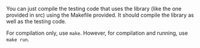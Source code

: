 You can just compile the testing code that uses the library (like the one provided in src) using the Makefile provided. It should compile the library as well as the testing code.

For compilation only, use `make`. However, for compilation and running, use `make run`.
